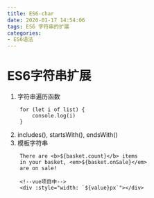 ```yaml
---
title: ES6-char
date: 2020-01-17 14:54:06
tags: ES6 字符串的扩展
categories: 
- ES6语法
--- 
```

# ES6字符串扩展
1. 字符串遍历函数
``` 
    for (let i of list) {
        console.log(i)
    }
```
2. includes(), startsWith(), endsWith()
3. 模板字符串
```
    There are <b>${basket.count}</b> items
    in your basket, <em>${basket.onSale}</em>
    are on sale!

    <!--vue项目中-->
    <div :style="width: `${value}px`"></div>
```
